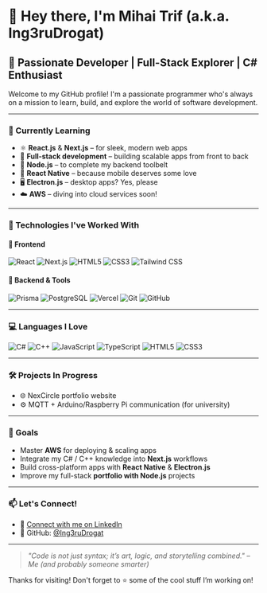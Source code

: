 # 👋 Hey there, I'm Mihai Trif (a.k.a. Ing3ruDrogat)

## 🚀 Passionate Developer | Full-Stack Explorer | C# Enthusiast

Welcome to my GitHub profile! I'm a passionate programmer who's always on a mission to learn, build, and explore the world of software development.

---

### 🧠 Currently Learning

- ⚛️ **React.js** & **Next.js** – for sleek, modern web apps  
- 🧩 **Full-stack development** – building scalable apps from front to back  
- 🐍 **Node.js** – to complete my backend toolbelt  
- 📱 **React Native** – because mobile deserves some love  
- 🖥️ **Electron.js** – desktop apps? Yes, please  
- ☁️ **AWS** – diving into cloud services soon!

---

### 🧰 Technologies I've Worked With

#### 🚀 Frontend
![React](https://img.shields.io/badge/-React.js-61DAFB?style=flat&logo=react&logoColor=black)
![Next.js](https://img.shields.io/badge/-Next.js-000000?style=flat&logo=nextdotjs&logoColor=white)
![HTML5](https://img.shields.io/badge/-HTML5-E34F26?style=flat&logo=html5&logoColor=white)
![CSS3](https://img.shields.io/badge/-CSS3-1572B6?style=flat&logo=css3&logoColor=white)
![Tailwind CSS](https://img.shields.io/badge/-Tailwind_CSS-38B2AC?style=flat&logo=tailwind-css&logoColor=white)

#### 🧩 Backend & Tools
![Prisma](https://img.shields.io/badge/-Prisma-2D3748?style=flat&logo=prisma&logoColor=white)
![PostgreSQL](https://img.shields.io/badge/-PostgreSQL-4169E1?style=flat&logo=postgresql&logoColor=white)
![Vercel](https://img.shields.io/badge/-Vercel-000000?style=flat&logo=vercel&logoColor=white)
![Git](https://img.shields.io/badge/-Git-F05032?style=flat&logo=git&logoColor=white)
![GitHub](https://img.shields.io/badge/-GitHub-181717?style=flat&logo=github&logoColor=white)

---

### 💻 Languages I Love

![C#](https://img.shields.io/badge/-C%23-239120?style=flat&logo=c-sharp&logoColor=white)
![C++](https://img.shields.io/badge/-C++-00599C?style=flat&logo=c%2B%2B&logoColor=white)
![JavaScript](https://img.shields.io/badge/-JavaScript-F7DF1E?style=flat&logo=javascript&logoColor=black)
![TypeScript](https://img.shields.io/badge/-TypeScript-3178C6?style=flat&logo=typescript&logoColor=white)
![HTML5](https://img.shields.io/badge/-HTML5-E34F26?style=flat&logo=html5&logoColor=white)
![CSS3](https://img.shields.io/badge/-CSS3-1572B6?style=flat&logo=css3&logoColor=white)

---

### 🛠️ Projects In Progress

- 🌐 NexCircle portfolio website
- ⚙️ MQTT + Arduino/Raspberry Pi communication (for university)

---

### 📌 Goals

- Master **AWS** for deploying & scaling apps  
- Integrate my C# / C++ knowledge into **Next.js** workflows  
- Build cross-platform apps with **React Native** & **Electron.js**  
- Improve my full-stack **portfolio with Node.js** projects  

---

### 📫 Let's Connect!

- 🔗 [Connect with me on LinkedIn](https://www.linkedin.com/in/mihai-trif-609a2a297?utm_source=share&utm_campaign=share_via&utm_content=profile&utm_medium=android_app)
- 🧠 GitHub: [@Ing3ruDrogat](https://github.com/Ing3rulDrogat)

---

> *"Code is not just syntax; it’s art, logic, and storytelling combined." – Me (and probably someone smarter)*

Thanks for visiting! Don't forget to ⭐ some of the cool stuff I’m working on!
